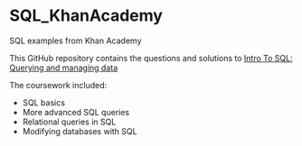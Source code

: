 # SQL_KhanAcademy

SQL examples from Khan Academy

This GitHub repository contains the questions and solutions to [Intro To SQL: Querying and managing data](https://www.khanacademy.org/computing/computer-programming/sql)

The coursework included:
* SQL basics
* More advanced SQL queries
* Relational queries in SQL
* Modifying databases with SQL

